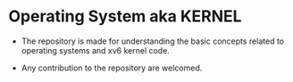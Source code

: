 # Operating System aka KERNEL

* The repository is made for understanding the basic concepts related to
  operating systems and xv6 kernel code.

* Any contribution to the repository are welcomed.

